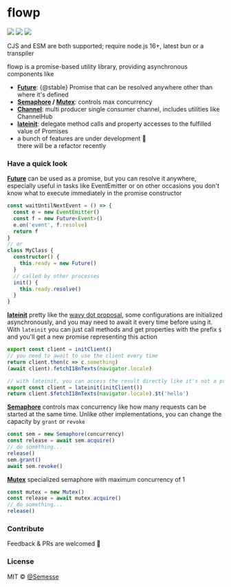 # flowp

![](https://img.shields.io/github/workflow/status/Semesse/flowp/Build,%20Test%20and%20Lint/master?style=flat-square)
![](https://img.shields.io/codeclimate/maintainability/Semesse/flowp?style=flat-square)
![](https://img.shields.io/codeclimate/coverage/Semesse/flowp?style=flat-square)

CJS and ESM are both supported; require node.js 16+, latest bun or a transpiler

flowp is a promise-based utility library, providing asynchronous components like


- **[Future](./docs/Future.md)**: {@stable} Promise that can be resolved anywhere other than where it's defined
- **[Semaphore](./docs/Semaphore.md) / [Mutex](./docs/Mutex.md)**: controls max concurrency
- **[Channel](./docs/Channel.md)**: multi producer single consumer channel, includes utilities like ChannelHub
- **[lateinit](./docs/Exports.md)**: delegate method calls and property accesses to the fulfilled value of Promises
- a bunch of features are under development 🚧  
  there will be a refactor recently

### Have a quick look

**[Future](./docs/Future.md)** can be used as a promise, but you can resolve it anywhere, especially useful in tasks like EventEmitter or on other occasions you don't know what to execute immediately in the promise constructor
```typescript
const waitUntilNextEvent = () => {
  const e = new EventEmitter()
  const f = new Future<Event>()
  e.on('event', f.resolve)
  return f
}
// or
class MyClass {
  constructor() {
    this.ready = new Future()
  }
  // called by other processes
  init() {
    this.ready.resolve()
  }
}
```

**[lateinit](./docs/Exports.md)** pretty like the [wavy dot proposal](https://github.com/tc39/proposal-wavy-dot), some configurations are initialized asynchronously, and you may need to await it every time before using it. With `lateinit` you can just call methods and get properties with the prefix `$` and you'll get a new promise representing this action

```typescript
export const client = initClient()
// you need to await to use the client every time
return client.then(c => c.something)
(await client).fetchI18nTexts(navigator.locale)

// with lateinit, you can access the result directly like it's not a promise
export const client = lateinit(initClient())
return client.$fetchI18nTexts(navigator.locale).$t('hello')
```

**[Semaphore](./docs/Semaphore.md)** controls max concurrency like how many requests can be started at the same time. Unlike other implementations, you can change the capacity by `grant` or `revoke`
```typescript
const sem = new Semaphore(concurrency)
const release = await sem.acquire()
// do something...
release()
sem.grant()
await sem.revoke()
```

**[Mutex](./docs/Mutex.md)** specialized semaphore with maximum concurrency of 1
```typescript
const mutex = new Mutex()
const release = await mutex.acquire()
// do something...
release()
```

### Contribute

Feedback & PRs are welcomed 🥰

### License

MIT © [@Semesse](https://github.com/Semesse)
